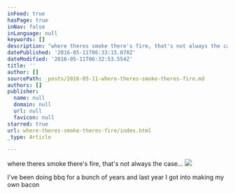 ```yaml
---
inFeed: true
hasPage: true
inNav: false
inLanguage: null
keywords: []
description: "where theres smoke there's fire, that's not always the case..."
datePublished: '2016-05-11T06:33:15.078Z'
dateModified: '2016-05-11T06:32:53.554Z'
title: ''
author: []
sourcePath: _posts/2016-05-11-where-theres-smoke-theres-fire.md
authors: []
publisher:
  name: null
  domain: null
  url: null
  favicon: null
starred: true
url: where-theres-smoke-theres-fire/index.html
_type: Article

---
```

where theres smoke there's fire, that's not always the case...
![](https://the-grid-user-content.s3-us-west-2.amazonaws.com/c28126b7-186a-4445-9397-bea9d3dd150c.jpg)

I've been doing bbq for a bunch of years and last year I got into making my own bacon
